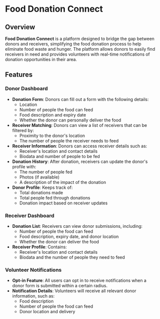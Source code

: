 # **Food Donation Connect**

## **Overview**
**Food Donation Connect** is a platform designed to bridge the gap between donors and receivers, simplifying the food donation process to help eliminate food waste and hunger. The platform allows donors to easily find receivers in need and provides volunteers with real-time notifications of donation opportunities in their area.

## **Features**

### **Donor Dashboard**
- **Donation Form**: Donors can fill out a form with the following details:
  - Location
  - Number of people the food can feed
  - Food description and expiry date
  - Whether the donor can personally deliver the food
- **Receiver Matching**: Donors can view a list of receivers that can be filtered by:
  - Proximity to the donor's location
  - The number of people the receiver needs to feed
- **Receiver Information**: Donors can access receiver details such as:
  - Receiver's location and contact details
  - Biodata and number of people to be fed
- **Donation History**: After donation, receivers can update the donor's profile with:
  - The number of people fed
  - Photos (if available)
  - A description of the impact of the donation
- **Donor Profile**: Keeps track of:
  - Total donations made
  - Total people fed through donations
  - Donation impact based on receiver updates

### **Receiver Dashboard**
- **Donation List**: Receivers can view donor submissions, including:
  - Number of people the food can feed
  - Food description, expiry date, and donor location
  - Whether the donor can deliver the food
- **Receiver Profile**: Contains:
  - Receiver's location and contact details
  - Biodata and the number of people they need to feed

### **Volunteer Notifications**
- **Opt-in Feature**: All users can opt in to receive notifications when a donor form is submitted within a certain radius.
- **Notification Details**: Volunteers will receive all relevant donor information, such as:
  - Food description
  - Number of people the food can feed
  - Donor location and delivery
